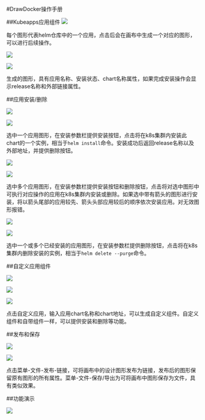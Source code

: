 #DrawDocker操作手册

##Kubeapps应用组件
![](https://github.com/JamesDimon/DrawDocker/blob/main/img/1.png)

每个图形代表helm仓库中的一个应用，点击后会在画布中生成一个对应的图形，可以进行后续操作。

![](https://github.com/JamesDimon/DrawDocker/blob/main/img/2.png)

![](https://github.com/JamesDimon/DrawDocker/blob/main/img/3.png)

生成的图形，具有应用名称、安装状态、chart名称属性，如果完成安装操作会显示release名称和外部链接属性。

##应用安装/删除

![](https://github.com/JamesDimon/DrawDocker/blob/main/img/4.png)

![](https://github.com/JamesDimon/DrawDocker/blob/main/img/5.png)

选中一个应用图形，在安装参数栏提供安装按钮，点击将在k8s集群内安装此chart的一个实例，相当于`helm install`命令。安装成功后返回release名称以及外部地址，并提供删除按钮。

![](https://github.com/JamesDimon/DrawDocker/blob/main/img/6.png)

![](https://github.com/JamesDimon/DrawDocker/blob/main/img/7.png)

选中多个应用图形，在安装参数栏提供安装按钮和删除按钮，点击将对选中图形中可执行对应操作的应用在k8s集群内安装或删除。如果选中带有箭头的图形进行安装，将以箭头尾部的应用较先、箭头头部应用较后的顺序依次安装应用。对无效图形报错。

![](https://github.com/JamesDimon/DrawDocker/blob/main/img/8.png)

![](https://github.com/JamesDimon/DrawDocker/blob/main/img/9.png)

选中一个或多个已经安装的应用图形，在安装参数栏提供删除按钮，点击将在k8s集群内删除安装的实例，相当于`helm delete --purge`命令。

##自定义应用组件

![](https://github.com/JamesDimon/DrawDocker/blob/main/img/10.png)

![](https://github.com/JamesDimon/DrawDocker/blob/main/img/11.png)

![](https://github.com/JamesDimon/DrawDocker/blob/main/img/12.png)

点击自定义应用，输入应用chart名称和chart地址，可以生成自定义组件。自定义组件和自带组件一样，可以提供安装和删除等功能。

##发布和保存

![](https://github.com/JamesDimon/DrawDocker/blob/main/img/13.png)

![](https://github.com/JamesDimon/DrawDocker/blob/main/img/14.png)

点击菜单-文件-发布-链接，可将画布中的设计图形发布为链接，发布后的图形保留原有图形的所有属性。菜单-文件-保存/导出为可将画布中图形保存为文件，具有类似效果。

##功能演示

![](https://github.com/JamesDimon/DrawDocker/blob/main/img/1.gif)
